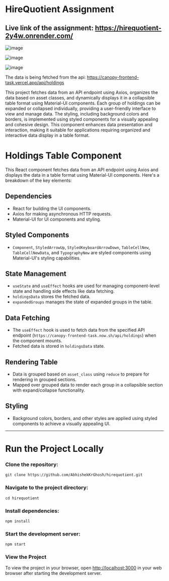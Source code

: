 # HireQuotient Assignment
## Live link of the assignment: https://hirequotient-2y4w.onrender.com/

![image](https://github.com/AbhishekKrGhosh/hirequotient/assets/92973940/60f916e8-49a5-4e83-bba7-cf63762cdf8f)


![image](https://github.com/AbhishekKrGhosh/hirequotient/assets/92973940/ab990f61-adc8-4367-baf9-df972b64dd52)


![image](https://github.com/AbhishekKrGhosh/hirequotient/assets/92973940/e0b2172e-0e17-4e12-a0ef-538f5bddc8d7)

The data is being fetched from the api: https://canopy-frontend-task.vercel.app/api/holdings

This project fetches data from an API endpoint using Axios, organizes the data based on asset classes, and dynamically displays it in a collapsible table format using Material-UI components. Each group of holdings can be expanded or collapsed individually, providing a user-friendly interface to view and manage data. The styling, including background colors and borders, is implemented using styled components for a visually appealing and cohesive design. This component enhances data presentation and interaction, making it suitable for applications requiring organized and interactive data display in a table format.

# Holdings Table Component

This React component fetches data from an API endpoint using Axios and displays the data in a table format using Material-UI components. Here's a breakdown of the key elements:

## Dependencies

- React for building the UI components.
- Axios for making asynchronous HTTP requests.
- Material-UI for UI components and styling.

## Styled Components

- `Component`, `StyledArrowUp`, `StyledKeyboardArrowDown`, `TableCellNew`, `TableCellNewData`, and `TypographyNew` are styled components using Material-UI's styling capabilities.

## State Management

- `useState` and `useEffect` hooks are used for managing component-level state and handling side effects like data fetching.
- `holdingsData` stores the fetched data.
- `expandedGroups` manages the state of expanded groups in the table.

## Data Fetching

- The `useEffect` hook is used to fetch data from the specified API endpoint (`https://canopy-frontend-task.now.sh/api/holdings`) when the component mounts.
- Fetched data is stored in `holdingsData` state.

## Rendering Table

- Data is grouped based on `asset_class` using `reduce` to prepare for rendering in grouped sections.
- Mapped over grouped data to render each group in a collapsible section with expand/collapse functionality.

## Styling

- Background colors, borders, and other styles are applied using styled components to achieve a visually appealing UI.

<hr>

# Run the Project Locally

### Clone the repository:

`git clone https://github.com/AbhishekKrGhosh/hirequotient.git`

### Navigate to the project directory:

`cd hirequotient`

### Install dependencies:
`npm install`

### Start the development server:
`npm start`

### View the Project

To view the project in your browser, open [http://localhost:3000](http://localhost:3000) in your web browser after starting the development server.
